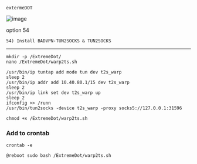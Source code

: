 ```
extermeDOT
```

![image](https://user-images.githubusercontent.com/120102306/230674097-886e113f-1e27-446b-9657-7e0412bb7df8.png)



option 54

```
54) Install BADVPN-TUN2SOCKS & TUN2SOCKS
```

***

```
mkdir -p /ExtremeDot/
nano /ExtremeDot/warp2ts.sh
```

```
/usr/bin/ip tuntap add mode tun dev t2s_warp
sleep 2
/usr/bin/ip addr add 10.40.80.1/15 dev t2s_warp
sleep 2
/usr/bin/ip link set dev t2s_warp up
sleep 2
ifconfig >> /runn
/usr/bin/tun2socks -device t2s_warp -proxy socks5://127.0.0.1:31596

```

```
chmod +x /ExtremeDot/warp2ts.sh
```

### Add to crontab

```
crontab -e 
```

```
@reboot sudo bash /ExtremeDot/warp2ts.sh
```

